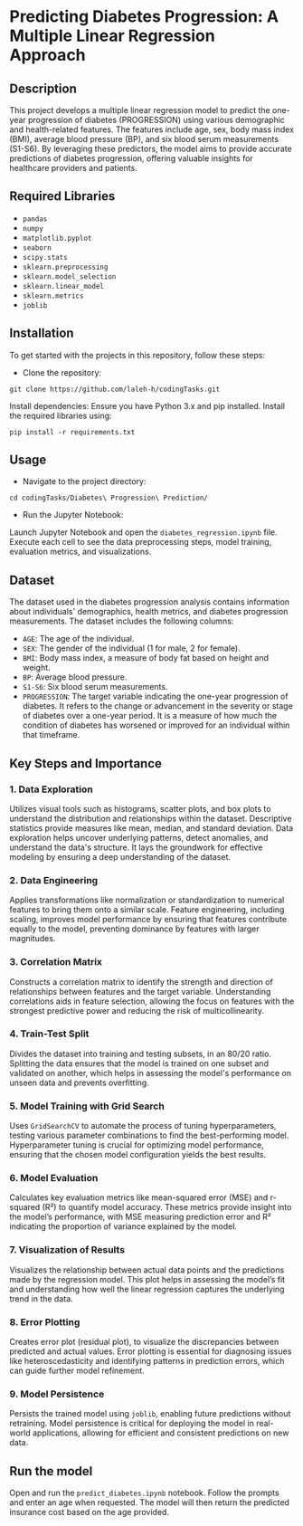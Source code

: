 # Predicting Diabetes Progression: A Multiple Linear Regression Approach

## Description
This project develops a multiple linear regression model to predict the one-year progression of diabetes (PROGRESSION) using various demographic and health-related features. The features include age, sex, body mass index (BMI), average blood pressure (BP), and six blood serum measurements (S1-S6). By leveraging these predictors, the model aims to provide accurate predictions of diabetes progression, offering valuable insights for healthcare providers and patients.

## Required Libraries
- `pandas`
- `numpy`
- `matplotlib.pyplot`
- `seaborn`
- `scipy.stats`
- `sklearn.preprocessing`
- `sklearn.model_selection`
- `sklearn.linear_model`
- `sklearn.metrics`
- `joblib`

## Installation
To get started with the projects in this repository, follow these steps:

- Clone the repository:
```
git clone https://github.com/laleh-h/codingTasks.git
```

Install dependencies:
Ensure you have Python 3.x and pip installed. Install the required libraries using:

```
pip install -r requirements.txt
```

## Usage
- Navigate to the project directory:
```
cd codingTasks/Diabetes\ Progression\ Prediction/
```

- Run the Jupyter Notebook:

Launch Jupyter Notebook and open the `diabetes_regression.ipynb` file. Execute each cell to see the data preprocessing steps, model training, evaluation metrics, and visualizations.

## Dataset

The dataset used in the diabetes progression analysis contains information about individuals' demographics, health metrics, and diabetes progression measurements. The dataset includes the following columns:

- `AGE`: The age of the individual.
- `SEX`: The gender of the individual (1 for male, 2 for female).
- `BMI`: Body mass index, a measure of body fat based on height and weight.
- `BP`: Average blood pressure.
- `S1-S6`: Six blood serum measurements.
- `PROGRESSION`: The target variable indicating the one-year progression of diabetes. It refers to the change or advancement in the severity or stage of diabetes over a one-year period. It is a measure of how much the condition of diabetes has worsened or improved for an individual within that timeframe.

## Key Steps and Importance

### 1. Data Exploration
Utilizes visual tools such as histograms, scatter plots, and box plots to understand the distribution and relationships within the dataset. Descriptive statistics provide measures like mean, median, and standard deviation. Data exploration helps uncover underlying patterns, detect anomalies, and understand the data's structure. It lays the groundwork for effective modeling by ensuring a deep understanding of the dataset.

### 2. Data Engineering
Applies transformations like normalization or standardization to numerical features to bring them onto a similar scale. Feature engineering, including scaling, improves model performance by ensuring that features contribute equally to the model, preventing dominance by features with larger magnitudes.

### 3. Correlation Matrix
Constructs a correlation matrix to identify the strength and direction of relationships between features and the target variable. Understanding correlations aids in feature selection, allowing the focus on features with the strongest predictive power and reducing the risk of multicollinearity.

### 4. Train-Test Split
Divides the dataset into training and testing subsets, in an 80/20 ratio. Splitting the data ensures that the model is trained on one subset and validated on another, which helps in assessing the model's performance on unseen data and prevents overfitting.

### 5. Model Training with Grid Search
Uses `GridSearchCV` to automate the process of tuning hyperparameters, testing various parameter combinations to find the best-performing model. Hyperparameter tuning is crucial for optimizing model performance, ensuring that the chosen model configuration yields the best results.

### 6. Model Evaluation
Calculates key evaluation metrics like mean-squared error (MSE) and r-squared (R²) to quantify model accuracy. These metrics provide insight into the model’s performance, with MSE measuring prediction error and R² indicating the proportion of variance explained by the model.

### 7. Visualization of Results
Visualizes the relationship between actual data points and the predictions made by the regression model. This plot helps in assessing the model’s fit and understanding how well the linear regression captures the underlying trend in the data.

### 8. Error Plotting
Creates error plot (residual plot), to visualize the discrepancies between predicted and actual values. Error plotting is essential for diagnosing issues like heteroscedasticity and identifying patterns in prediction errors, which can guide further model refinement.

### 9. Model Persistence
Persists the trained model using `joblib`, enabling future predictions without retraining.  Model persistence is critical for deploying the model in real-world applications, allowing for efficient and consistent predictions on new data.

## Run the model
Open and run the `predict_diabetes.ipynb` notebook. Follow the prompts and enter an age when requested. The model will then return the predicted insurance cost based on the age provided.